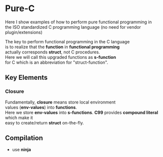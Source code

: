# Pure-C
Here I show examples of how to perform pure functional programming in
the ISO standardized C programming language
(no need for vendor plugin/extensions)

The key to perform functional programming in the C language  
is to realize that the **function** in **functional programming**  
actually corresponds **struct**, not C procedures.  
Here we will call this upgraded functions as **s-function**  
for C which is an abbreviation for "struct-function".  

## Key Elements
### Closure
Fundamentally, **closure** means store local environment  
values (**env-values**) into **functions**.  
Here we store **env-values** into **s-functions**.
**C99** provides **compound literal** which make it  
easy to create/return **struct** on-the-fly.

## Compilation
* use **ninja**
